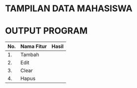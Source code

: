 # TAMPILAN DATA MAHASISWA


# OUTPUT PROGRAM
| No. | Nama Fitur | Hasil |
| - | - | - |
| 1. | Tambah | |
| 2. | Edit | |
| 3. | Clear | |
| 4. | Hapus | |
